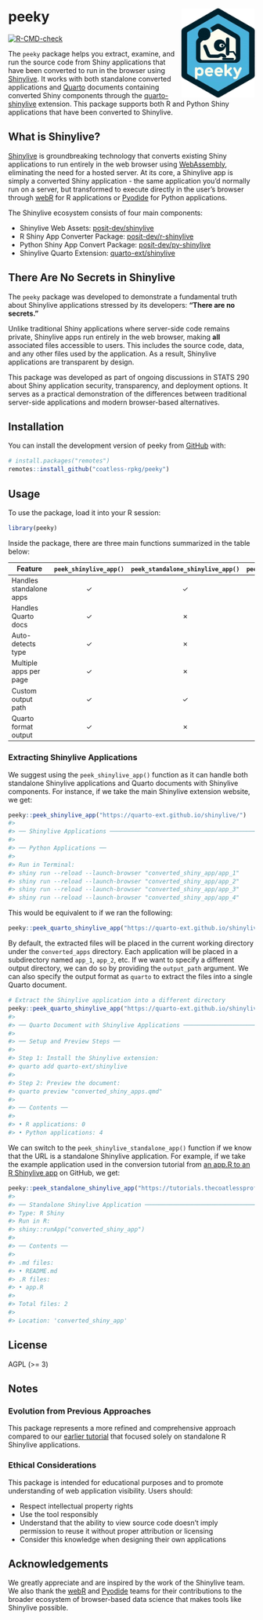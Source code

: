 
<!-- README.md is generated from README.Rmd. Please edit that file -->

# peeky <img src="man/figures/logo-peeky.png" align="right" alt="Logo: a person peeking over someone who is coding close to their monitor." width="150"/>

<!-- badges: start -->

[![R-CMD-check](https://github.com/coatless-rpkg/peeky/actions/workflows/R-CMD-check.yaml/badge.svg)](https://github.com/coatless-rpkg/peeky/actions/workflows/R-CMD-check.yaml)
<!-- badges: end -->

The `peeky` package helps you extract, examine, and run the source code
from Shiny applications that have been converted to run in the browser
using [Shinylive](https://shiny.posit.co/py/docs/shinylive.html). It
works with both standalone converted applications and
[Quarto](https://quarto.org) documents containing converted Shiny
components through the
[quarto-shinylive](https://github.com/quarto-ext/shinylive) extension.
This package supports both R and Python Shiny applications that have
been converted to Shinylive.

## What is Shinylive?

[Shinylive](https://shiny.posit.co/py/docs/shinylive.html) is
groundbreaking technology that converts existing Shiny applications to
run entirely in the web browser using
[WebAssembly](https://webassembly.org/), eliminating the need for a
hosted server. At its core, a Shinylive app is simply a converted Shiny
application - the same application you’d normally run on a server, but
transformed to execute directly in the user’s browser through
[webR](https://docs.r-wasm.org/webr/latest/) for R applications or
[Pyodide](https://pyodide.org/en/stable/) for Python applications.

The Shinylive ecosystem consists of four main components:

- Shinylive Web Assets:
  [posit-dev/shinylive](https://github.com/posit-dev/shinylive)
- R Shiny App Converter Package:
  [posit-dev/r-shinylive](https://github.com/posit-dev/r-shinylive)
- Python Shiny App Convert Package:
  [posit-dev/py-shinylive](https://github.com/posit-dev/py-shinylive)
- Shinylive Quarto Extension:
  [quarto-ext/shinylive](https://github.com/quarto-ext/shinylive)

## There Are No Secrets in Shinylive

The `peeky` package was developed to demonstrate a fundamental truth
about Shinylive applications stressed by its developers: **“There are no
secrets.”**

Unlike traditional Shiny applications where server-side code remains
private, Shinylive apps run entirely in the web browser, making **all**
associated files accessible to users. This includes the source code,
data, and any other files used by the application. As a result,
Shinylive applications are transparent by design.

This package was developed as part of ongoing discussions in STATS 290
about Shiny application security, transparency, and deployment options.
It serves as a practical demonstration of the differences between
traditional server-side applications and modern browser-based
alternatives.

## Installation

You can install the development version of peeky from
[GitHub](https://github.com/) with:

``` r
# install.packages("remotes")
remotes::install_github("coatless-rpkg/peeky")
```

## Usage

To use the package, load it into your R session:

``` r
library(peeky)
```

Inside the package, there are three main functions summarized in the
table below:

| Feature | `peek_shinylive_app()` | `peek_standalone_shinylive_app()` | `peek_quarto_shinylive_app()` |
|----|:--:|:--:|:--:|
| Handles standalone apps | ✓ | ✓ | ✗ |
| Handles Quarto docs | ✓ | ✗ | ✓ |
| Auto-detects type | ✓ | ✗ | ✗ |
| Multiple apps per page | ✓ | ✗ | ✓ |
| Custom output path | ✓ | ✓ | ✓ |
| Quarto format output | ✓ | ✗ | ✓ |

### Extracting Shinylive Applications

We suggest using the `peek_shinylive_app()` function as it can handle
both standalone Shinylive applications and Quarto documents with
Shinylive components. For instance, if we take the main Shinylive
extension website, we get:

``` r
peeky::peek_shinylive_app("https://quarto-ext.github.io/shinylive/")
#> 
#> ── Shinylive Applications ──────────────────────────────────────────────────────
#> 
#> ── Python Applications ──
#> 
#> Run in Terminal:
#> shiny run --reload --launch-browser "converted_shiny_app/app_1"
#> shiny run --reload --launch-browser "converted_shiny_app/app_2"
#> shiny run --reload --launch-browser "converted_shiny_app/app_3"
#> shiny run --reload --launch-browser "converted_shiny_app/app_4"
```

This would be equivalent to if we ran the following:

``` r
peeky::peek_quarto_shinylive_app("https://quarto-ext.github.io/shinylive/")
```

By default, the extracted files will be placed in the current working
directory under the `converted_apps` directory. Each application will be
placed in a subdirectory named `app_1`, `app_2`, etc. If we want to
specify a different output directory, we can do so by providing the
`output_path` argument. We can also specify the output format as
`quarto` to extract the files into a single Quarto document.

``` r
# Extract the Shinylive application into a different directory
peeky::peek_quarto_shinylive_app("https://quarto-ext.github.io/shinylive/", output_format = "quarto")
#> 
#> ── Quarto Document with Shinylive Applications ─────────────────────────────────
#> 
#> ── Setup and Preview Steps ──
#> 
#> Step 1: Install the Shinylive extension:
#> quarto add quarto-ext/shinylive
#> 
#> Step 2: Preview the document:
#> quarto preview "converted_shiny_apps.qmd"
#> 
#> ── Contents ──
#> 
#> • R applications: 0
#> • Python applications: 4
```

We can switch to the `peek_shinylive_standalone_app()` function if we
know that the URL is a standalone Shinylive application. For example, if
we take the example application used in the conversion tutorial from [an
app.R to an R Shinylive
app](https://github.com/coatless-tutorials/convert-shiny-app-r-shinylive)
on GitHub, we get:

``` r
peeky::peek_standalone_shinylive_app("https://tutorials.thecoatlessprofessor.com/convert-shiny-app-r-shinylive/")
#> 
#> ── Standalone Shinylive Application ────────────────────────────────────────────
#> Type: R Shiny
#> Run in R:
#> shiny::runApp("converted_shiny_app")
#> 
#> ── Contents ──
#> 
#> .md files:
#> • README.md
#> .R files:
#> • app.R
#> 
#> Total files: 2
#> 
#> Location: 'converted_shiny_app'
```

## License

AGPL (\>= 3)

## Notes

### Evolution from Previous Approaches

This package represents a more refined and comprehensive approach
compared to our [earlier
tutorial](https://github.com/coatless-tutorials/peeking-at-an-r-shinylive-app-source-code)
that focused solely on standalone R Shinylive applications.

### Ethical Considerations

This package is intended for educational purposes and to promote
understanding of web application visibility. Users should:

- Respect intellectual property rights
- Use the tool responsibly
- Understand that the ability to view source code doesn’t imply
  permission to reuse it without proper attribution or licensing
- Consider this knowledge when designing their own applications

## Acknowledgements

We greatly appreciate and are inspired by the work of the Shinylive
team. We also thank the [webR](https://docs.r-wasm.org/webr/latest/) and
[Pyodide](https://pyodide.org/en/stable/) teams for their contributions
to the broader ecosystem of browser-based data science that makes tools
like Shinylive possible.

